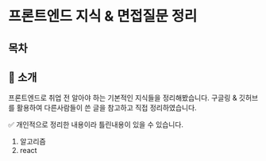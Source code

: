# 프론트엔드 지식 & 면접질문 정리

## 목차

## 🌱 소개
프론트엔드로 취업 전 알아야 하는 기본적인 지식들을 정리해봤습니다. 구글링 & 깃허브를 활용하여 다른사람들이 쓴 글을 참고하고 직접 정리하였습니다.   

✅ 개인적으로 정리한 내용이라 틀린내용이 있을 수 있습니다.   



1. 알고리즘
2. react

